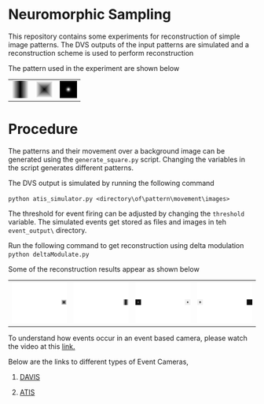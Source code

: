 # Neuromorphic Sampling

This repository contains some experiments for reconstruction of simple image patterns. The DVS outputs of the input patterns are simulated and a reconstruction scheme is used to perform reconstruction

The pattern used in the experiment are shown below

<table style="width:100%">
    <tr>
        <td style="text-align:center"><img src="Images/sampling_pattern_1.png"> </td>
        <td style="text-align:center"><img src="Images/sampling_pattern_2.png"> </td>
        <td style="text-align:center"><img src="Images/sampling_pattern_3.png"> </td>
    </tr>
</table>

# Procedure
The patterns and their movement over a background image can be generated using the `generate_square.py` script. Changing the variables in the script generates different patterns.

The DVS output is simulated by running the following command

`python atis_simulator.py <directory\of\pattern\movement\images>`

The threshold for event firing can be adjusted by changing the `threshold` variable. The simulated events get stored as files and images in teh `event_output\` directory.

Run the following command to get reconstruction using delta modulation
`python deltaModulate.py`


Some of the reconstruction results  appear as shown below

<table style="width:100%">
    <tr>
        <td style="text-align:center"><img src="Images/final_frame_delta_mod_1.png" style="width:346px;height:260x;"> </td>
        <td style="text-align:center"><img src="Images/final_frame_delta_mod_2.png" style="width:346px;height:260x;"> </td>
        <td style="text-align:center"><img src="Images/final_frame_delta_mod_3.png" style="width:346px;height:260x;"> </td>
        <td style="text-align:center"><img src="Images/final_frame_delta_mod_4.png" style="width:346px;height:260x;"> </td>
    </tr>
</table>

To understand how events occur in an event based camera, please watch the video at this <a href="https://www.youtube.com/watch?v=kPCZESVfHoQ">link.</a>

Below are the links to different types of Event Cameras,

1. <a href="http://inivation.com/"> DAVIS </a>

2. <a href="https://www.prophesee.ai/"> ATIS </a>
